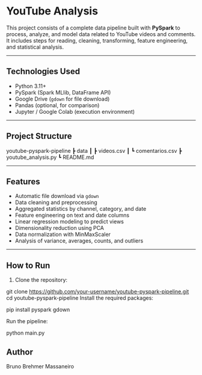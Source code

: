 # YouTube Analysis

This project consists of a complete data pipeline built with **PySpark** to process, analyze, and model data related to YouTube videos and comments. It includes steps for reading, cleaning, transforming, feature engineering, and statistical analysis.

---

## Technologies Used

- Python 3.11+
- PySpark (Spark MLlib, DataFrame API)
- Google Drive (`gdown` for file download)
- Pandas (optional, for comparison)
- Jupyter / Google Colab (execution environment)

---

## Project Structure

youtube-pyspark-pipeline
┣ data
┃ ┣ videos.csv
┃ ┗ comentarios.csv
┣ youtube_analysis.py
┗ README.md



---

##  Features

-  Automatic file download via `gdown`
-  Data cleaning and preprocessing
-  Aggregated statistics by channel, category, and date
-  Feature engineering on text and date columns
-  Linear regression modeling to predict views
-  Dimensionality reduction using PCA
-  Data normalization with MinMaxScaler
-  Analysis of variance, averages, counts, and outliers

---

##  How to Run

1. Clone the repository:

git clone https://github.com/your-username/youtube-pyspark-pipeline.git
cd youtube-pyspark-pipeline
Install the required packages:

pip install pyspark gdown

Run the pipeline:

python main.py

## Author

Bruno Brehmer Massaneiro


